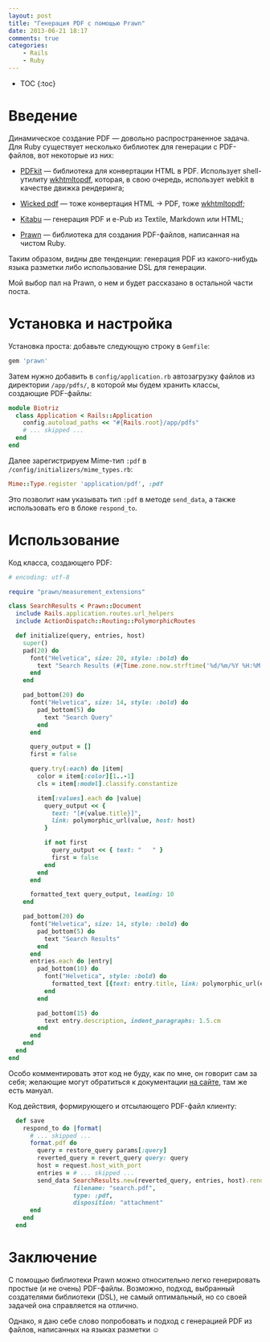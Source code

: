```yaml
---
layout: post
title: "Генерация PDF с помощью Prawn"
date: 2013-06-21 18:17
comments: true
categories:
    - Rails
    - Ruby
---
```


* TOC
{:toc}

Введение
========

Динамическое создание PDF &mdash; довольно распространенное задача.
Для Ruby существует несколько библиотек для генерации с PDF-файлов,
вот некоторые из них:

- [PDFkit][pdfkit] &mdash; библиотека для конвертации HTML в PDF. Использует
  shell-утилиту [wkhtmltopdf][wkhtmltopdf], которая, в свою очередь,
  использует webkit в качестве движка рендеринга;

- [Wicked pdf][wickedpdf] &mdash; тоже конвертация HTML &rarr; PDF,
  тоже [wkhtmltopdf][wkhtmltopdf];

- [Kitabu][kitabu] &mdash; генерация PDF и e-Pub из Textile, Markdown
  или HTML;

- [Prawn][prawn] &mdash; библиотека для создания PDF-файлов,
  написанная на чистом Ruby.

Таким образом, видны две тенденции: генерация PDF из какого-нибудь
языка разметки либо использование DSL для генерации.

Мой выбор пал на Prawn, о нем и будет рассказано в остальной части
поста.

<!-- more -->

Установка и настройка
=====================

Установка проста: добавьте следующую строку в `Gemfile`:

``` ruby
gem 'prawn'
```

Затем нужно добавить в `config/application.rb` автозагрузку файлов из
директории `/app/pdfs/`, в которой мы будем хранить классы, создающие
PDF-файлы:

``` ruby
module Biotriz
  class Application < Rails::Application
    config.autoload_paths << "#{Rails.root}/app/pdfs"
    # ... skipped ...
  end
end
```

Далее зарегистрируем Mime-тип `:pdf` в
`/config/initializers/mime_types.rb`:

``` ruby
Mime::Type.register 'application/pdf', :pdf
```

Это позволит нам указывать тип `:pdf` в методе `send_data`, а также
использовать его в блоке `respond_to`.

Использование
=============

Код класса, создающего PDF:

``` ruby app/pdfs/search_results.rb
# encoding: utf-8

require "prawn/measurement_extensions"

class SearchResults < Prawn::Document
  include Rails.application.routes.url_helpers
  include ActionDispatch::Routing::PolymorphicRoutes

  def initialize(query, entries, host)
    super()
    pad(20) do
      font("Helvetica", size: 20, style: :bold) do
        text "Search Results (#{Time.zone.now.strftime('%d/%m/%Y %H:%M')})"
      end
    end

    pad_bottom(20) do
      font("Helvetica", size: 14, style: :bold) do
        pad_bottom(5) do
          text "Search Query"
        end
      end

      query_output = []
      first = false

      query.try(:each) do |item|
        color = item[:color][1..-1]
        cls = item[:model].classify.constantize

        item[:values].each do |value|
          query_output << {
            text: "[#{value.title}]",
            link: polymorphic_url(value, host: host)
          }

          if not first
            query_output << { text: "   " }
            first = false
          end
        end
      end

      formatted_text query_output, leading: 10
    end

    pad_bottom(20) do
      font("Helvetica", size: 14, style: :bold) do
        pad_bottom(5) do
          text "Search Results"
        end
      end
      entries.each do |entry|
        pad_bottom(10) do
          font("Helvetica", style: :bold) do
            formatted_text [{text: entry.title, link: polymorphic_url(entry, host: host)}]
          end
        end

        pad_bottom(15) do
          text entry.description, indent_paragraphs: 1.5.cm
        end
      end
    end
  end
end
```

Особо комментировать этот код не буду, как по мне, он говорит сам за
себя; желающие могут обратиться к документации [на сайте][prawn], там
же есть мануал.

Код действия, формирующего и отсылающего PDF-файл клиенту:

``` ruby
  def save
    respond_to do |format|
      # ... skipped ...
      format.pdf do
        query = restore_query params[:query]
        reverted_query = revert_query query: query
        host = request.host_with_port
        entries = # ... skipped ...
        send_data SearchResults.new(reverted_query, entries, host).render,
                  filename: "search.pdf",
                  type: :pdf,
                  disposition: "attachment"
      end
    end
  end
```

Заключение
==========

С помощью библиотеки Prawn можно относительно легко генерировать простые
(и не очень) PDF-файлы. Возможно, подход, выбранный создателями
библиотеки (DSL), не самый оптимальный, но со своей задачей она
справляется на отлично.

Однако, я даю себе слово попробовать и подход с генерацией PDF из
файлов, написанных на языках разметки ☺

[wkhtmltopdf]: http://code.google.com/p/wkhtmltopdf/

[pdfkit]: https://github.com/pdfkit/pdfkit

[wickedpdf]: https://github.com/mileszs/wicked_pdf

[kitabu]: https://github.com/fnando/kitabu

[prawn]: http://prawn.majesticseacreature.com/
